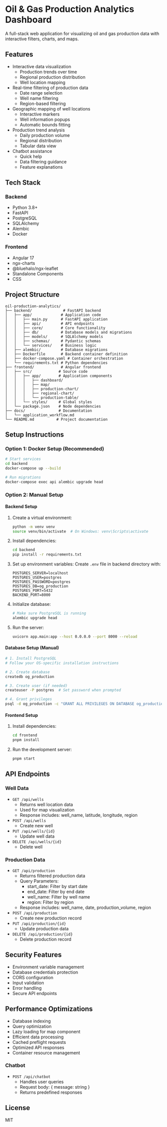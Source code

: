 # Oil & Gas Production Analytics Dashboard

A full-stack web application for visualizing oil and gas production data with interactive filters, charts, and maps.

## Features

- Interactive data visualization
  - Production trends over time
  - Regional production distribution
  - Well location mapping
- Real-time filtering of production data
  - Date range selection
  - Well name filtering
  - Region-based filtering
- Geographic mapping of well locations
  - Interactive markers
  - Well information popups
  - Automatic bounds fitting
- Production trend analysis
  - Daily production volume
  - Regional distribution
  - Tabular data view
- Chatbot assistance
  - Quick help
  - Data filtering guidance
  - Feature explanations

## Tech Stack

### Backend
- Python 3.8+
- FastAPI
- PostgreSQL
- SQLAlchemy
- Alembic
- Docker

### Frontend
- Angular 17
- ngx-charts
- @bluehalo/ngx-leaflet
- Standalone Components
- CSS

## Project Structure

```
oil-production-analytics/
├── backend/              # FastAPI backend
│   ├── app/             # Application code
│   │   ├── main.py      # FastAPI application
│   │   ├── api/         # API endpoints
│   │   ├── core/        # Core functionality
│   │   ├── db/          # Database models and migrations
│   │   ├── models/      # SQLAlchemy models
│   │   ├── schemas/     # Pydantic schemas
│   │   └── services/    # Business logic
│   ├── alembic/         # Database migrations
│   ├── Dockerfile       # Backend container definition
│   ├── docker-compose.yaml # Container orchestration
│   └── requirements.txt # Python dependencies
├── frontend/            # Angular frontend
│   ├── src/            # Source code
│   │   ├── app/        # Application components
│   │   │   ├── dashboard/
│   │   │   ├── map/
│   │   │   ├── production-chart/
│   │   │   ├── regional-chart/
│   │   │   └── production-table/
│   │   └── styles/     # Global styles
│   └── package.json    # Node dependencies
├── docs/               # Documentation
│   └── application_workflow.md
└── README.md          # Project documentation
```

## Setup Instructions

### Option 1: Docker Setup (Recommended)
```bash
# Start services
cd backend
docker-compose up --build

# Run migrations
docker-compose exec api alembic upgrade head
```

### Option 2: Manual Setup

#### Backend Setup
1. Create a virtual environment:
   ```bash
   python -m venv venv
   source venv/bin/activate  # On Windows: venv\Scripts\activate
   ```

2. Install dependencies:
   ```bash
   cd backend
   pip install -r requirements.txt
   ```

3. Set up environment variables:
   Create `.env` file in backend directory with:
   ```env
   POSTGRES_SERVER=localhost
   POSTGRES_USER=postgres
   POSTGRES_PASSWORD=postgres
   POSTGRES_DB=og_production
   POSTGRES_PORT=5432
   BACKEND_PORT=8000
   ```

4. Initialize database:
   ```bash
   # Make sure PostgreSQL is running
   alembic upgrade head
   ```

5. Run the server:
   ```bash
   uvicorn app.main:app --host 0.0.0.0 --port 8000 --reload
   ```

#### Database Setup (Manual)
```bash
# 1. Install PostgreSQL
# Follow your OS-specific installation instructions

# 2. Create database
createdb og_production

# 3. Create user (if needed)
createuser -P postgres  # Set password when prompted

# 4. Grant privileges
psql -d og_production -c "GRANT ALL PRIVILEGES ON DATABASE og_production TO postgres;"
```

#### Frontend Setup
1. Install dependencies:
   ```bash
   cd frontend
   pnpm install
   ```

2. Run the development server:
   ```bash
   pnpm start
   ```

## API Endpoints

### Well Data
- `GET /api/wells`
  - Returns well location data
  - Used for map visualization
  - Response includes: well_name, latitude, longitude, region
- `POST /api/wells`
  - Create new well
- `PUT /api/wells/{id}`
  - Update well data
- `DELETE /api/wells/{id}`
  - Delete well

### Production Data
- `GET /api/production`
  - Returns filtered production data
  - Query Parameters:
    - start_date: Filter by start date
    - end_date: Filter by end date
    - well_name: Filter by well name
    - region: Filter by region
  - Response includes: well_name, date, production_volume, region
- `POST /api/production`
  - Create new production record
- `PUT /api/production/{id}`
  - Update production data
- `DELETE /api/production/{id}`
  - Delete production record

## Security Features
- Environment variable management
- Database credentials protection
- CORS configuration
- Input validation
- Error handling
- Secure API endpoints

## Performance Optimizations
- Database indexing
- Query optimization
- Lazy loading for map component
- Efficient data processing
- Cached preflight requests
- Optimized API responses
- Container resource management


### Chatbot
- `POST /api/chatbot`
  - Handles user queries
  - Request body: { message: string }
  - Returns predefined responses


## License

MIT 